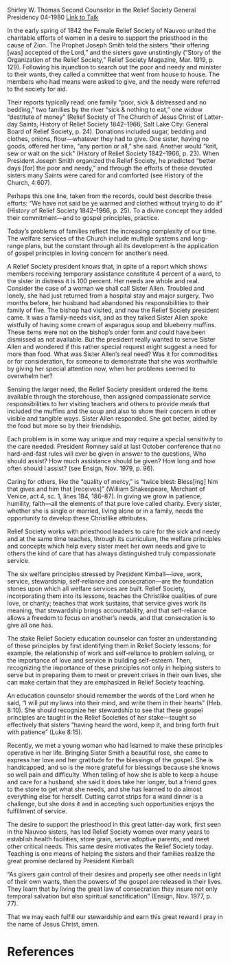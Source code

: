 Shirley W. Thomas
Second Counselor in the Relief Society General Presidency
04-1980
[Link to Talk](https://www.churchofjesuschrist.org/study/general-conference/1980/04/welfare-principles-in-relief-society?lang=eng)

In the early spring of 1842 the Female Relief Society of Nauvoo united the charitable efforts of women in a desire to support the priesthood in the cause of Zion. The Prophet Joseph Smith told the sisters “their offering [was] accepted of the Lord,” and the sisters gave unstintingly (“Story of the Organization of the Relief Society,” Relief Society Magazine, Mar. 1919, p. 129). Following his injunction to search out the poor and needy and minister to their wants, they called a committee that went from house to house. The members who had means were asked to give, and the needy were referred to the society for aid.

Their reports typically read: one family “poor, sick & distressed and no bedding,” two families by the river “sick & nothing to eat,” one widow “destitute of money” (Relief Society of The Church of Jesus Christ of Latter-day Saints, History of Relief Society 1842–1966, Salt Lake City: General Board of Relief Society, p. 24). Donations included sugar, bedding and clothes, onions, flour—whatever they had to give. One sister, having no goods, offered her time, “any portion or all,” she said. Another would “knit, sew or wait on the sick” (History of Relief Society 1842–1966, p. 23). When President Joseph Smith organized the Relief Society, he predicted “better days [for] the poor and needy,” and through the efforts of these devoted sisters many Saints were cared for and comforted (see History of the Church, 4:607).

Perhaps this one line, taken from the records, could best describe these efforts: “We have not said be ye warmed and clothed without trying to do it” (History of Relief Society 1842–1966, p. 25). To a divine concept they added their commitment—and to gospel principles, practice.

Today’s problems of families reflect the increasing complexity of our time. The welfare services of the Church include multiple systems and long-range plans, but the constant through all its development is the application of gospel principles in loving concern for another’s need.

A Relief Society president knows that, in spite of a report which shows members receiving temporary assistance constitute 4 percent of a ward, to the sister in distress it is 100 percent. Her needs are whole and real. Consider the case of a woman we shall call Sister Allen. Troubled and lonely, she had just returned from a hospital stay and major surgery. Two months before, her husband had abandoned his responsibilities to their family of five. The bishop had visited, and now the Relief Society president came. It was a family-needs visit, and as they talked Sister Allen spoke wistfully of having some cream of asparagus soup and blueberry muffins. These items were not on the bishop’s order form and could have been dismissed as not available. But the president really wanted to serve Sister Allen and wondered if this rather special request might suggest a need for more than food. What was Sister Allen’s real need? Was it for commodities or for consideration, for someone to demonstrate that she was worthwhile by giving her special attention now, when her problems seemed to overwhelm her?

Sensing the larger need, the Relief Society president ordered the items available through the storehouse, then assigned compassionate service responsibilities to her visiting teachers and others to provide meals that included the muffins and the soup and also to show their concern in other visible and tangible ways. Sister Allen responded. She got better, aided by the food but more so by their friendship.

Each problem is in some way unique and may require a special sensitivity to the care needed. President Romney said at last October conference that no hard-and-fast rules will ever be given in answer to the questions, Who should assist? How much assistance should be given? How long and how often should I assist? (see Ensign, Nov. 1979, p. 96).

Caring for others, like the “quality of mercy,” is “twice blest: Bless[ing] him that gives and him that [receives]” (William Shakespeare, Merchant of Venice, act 4, sc. 1, lines 184, 186–87). In giving we grow in patience, humility, faith—all the elements of that pure love called charity. Every sister, whether she is single or married, living alone or in a family, needs the opportunity to develop these Christlike attributes.

Relief Society works with priesthood leaders to care for the sick and needy and at the same time teaches, through its curriculum, the welfare principles and concepts which help every sister meet her own needs and give to others the kind of care that has always distinguished truly compassionate service.

The six welfare principles stressed by President Kimball—love, work, service, stewardship, self-reliance and consecration—are the foundation stones upon which all welfare services are built. Relief Society, incorporating them into its lessons, teaches the Christlike qualities of pure love, or charity; teaches that work sustains, that service gives work its meaning, that stewardship brings accountability, and that self-reliance allows a freedom to focus on another’s needs, and that consecration is to give all one has.

The stake Relief Society education counselor can foster an understanding of these principles by first identifying them in Relief Society lessons; for example, the relationship of work and self-reliance to problem solving, or the importance of love and service in building self-esteem. Then, recognizing the importance of these principles not only in helping sisters to serve but in preparing them to meet or prevent crises in their own lives, she can make certain that they are emphasized in Relief Society teaching.

An education counselor should remember the words of the Lord when he said, “I will put my laws into their mind, and write them in their hearts” (Heb. 8:10). She should recognize her stewardship to see that these gospel principles are taught in the Relief Societies of her stake—taught so effectively that sisters “having heard the word, keep it, and bring forth fruit with patience” (Luke 8:15).

Recently, we met a young woman who had learned to make these principles operative in her life. Bringing Sister Smith a beautiful rose, she came to express her love and her gratitude for the blessings of the gospel. She is handicapped, and so is the more grateful for blessings because she knows so well pain and difficulty. When telling of how she is able to keep a house and care for a husband, she said it does take her longer, but a friend goes to the store to get what she needs, and she has learned to do almost everything else for herself. Cutting carrot strips for a ward dinner is a challenge, but she does it and in accepting such opportunities enjoys the fulfillment of service.

The desire to support the priesthood in this great latter-day work, first seen in the Nauvoo sisters, has led Relief Society women over many years to establish health facilities, store grain, serve adoptive parents, and meet other critical needs. This same desire motivates the Relief Society today. Teaching is one means of helping the sisters and their families realize the great promise declared by President Kimball:

“As givers gain control of their desires and properly see other needs in light of their own wants, then the powers of the gospel are released in their lives. They learn that by living the great law of consecration they insure not only temporal salvation but also spiritual sanctification” (Ensign, Nov. 1977, p. 77).

That we may each fulfill our stewardship and earn this great reward I pray in the name of Jesus Christ, amen.

# References
